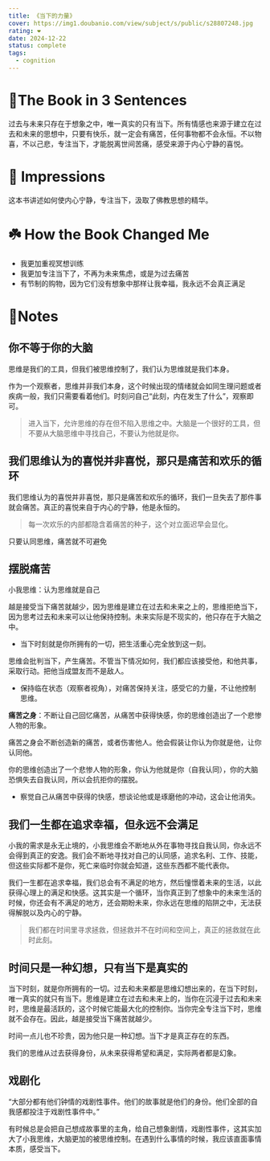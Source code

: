 ```yaml
---
title: 《当下的力量》
cover: https://img1.doubanio.com/view/subject/s/public/s28807248.jpg
rating: ❤️
date: 2024-12-22
status: complete
tags: 
  - cognition
---
```

# 🚀The Book in 3 Sentences
过去与未来只存在于想象之中，唯一真实的只有当下。所有情感也来源于建立在过去和未来的思想中，只要有快乐，就一定会有痛苦，任何事物都不会永恒。不以物喜，不以己悲，专注当下，才能脱离世间苦痛，感受来源于内心宁静的喜悦。

# 🎨 Impressions
这本书讲述如何使内心宁静，专注当下，汲取了佛教思想的精华。

# ☘️ How the Book Changed Me
- 我更加重视冥想训练
- 我更加专注当下了，不再为未来焦虑，或是为过去痛苦
- 有节制的购物，因为它们没有想象中那样让我幸福，我永远不会真正满足

# 📒Notes
## 你不等于你的大脑
思维是我们的工具，但我们被思维控制了，我们认为思维就是我们本身。

作为一个观察者，思维并非我们本身，这个时候出现的情绪就会如同生理问题或者疾病一般，我们只需要看着他们。时刻问自己“此刻，内在发生了什么”，观察即可。

> 进入当下，允许思维的存在但不陷入思维之中。大脑是一个很好的工具，但不要从大脑思维中寻找自己，不要认为他就是你。

## 我们思维认为的喜悦并非喜悦，那只是痛苦和欢乐的循环
我们思维认为的喜悦并非喜悦，那只是痛苦和欢乐的循环，我们一旦失去了那件事就会痛苦。真正的喜悦来自于内心的宁静，他是永恒的。

> 每一次欢乐的内部都隐含着痛苦的种子，这个对立面迟早会显化。  

只要认同思维，痛苦就不可避免

## 摆脱痛苦
小我思维：认为思维就是自己

越是接受当下痛苦就越少，因为思维是建立在过去和未来之上的，思维拒绝当下，因为思考过去和未来可以让他保持控制。未来实际是不现实的，他只存在于大脑之中。
- 当下时刻就是你所拥有的一切，把生活重心完全放到这一刻。

思维会批判当下，产生痛苦。不管当下情况如何，我们都应该接受他，和他共事，采取行动。把他当成盟友而不是敌人。
- 保持临在状态（观察者视角），对痛苦保持关注，感受它的力量，不让他控制思维。

**痛苦之身**：不断让自己回忆痛苦，从痛苦中获得快感，你的思维创造出了一个悲惨人物的形象。

痛苦之身会不断创造新的痛苦，或者伤害他人。他会假装让你认为你就是他，让你认同他。

你的思维创造出了一个悲惨人物的形象，你认为他就是你（自我认同），你的大脑恐惧失去自我认同，所以会抗拒你的摆脱。
- 察觉自己从痛苦中获得的快感，想谈论他或是琢磨他的冲动，这会让他消失。

## 我们一生都在追求幸福，但永远不会满足
小我的需求是永无止境的，小我思维会不断地从外在事物寻找自我认同，你永远不会得到真正的安逸。我们会不断地寻找对自己的认同感，追求名利、工作、技能，但这些实际都不是你，死亡来临时你就会知道，这些东西都不能代表你。

我们一生都在追求幸福，我们总会有不满足的地方，然后憧憬着未来的生活，以此获得心理上的满足和快感。这其实是一个循环，当你真正到了想象中的未来生活的时候，你还会有不满足的地方，还会期盼未来，你永远在思维的陷阱之中，无法获得解脱以及内心的宁静。

> 我们都在时间里寻求拯救，但拯救并不在时间和空间上，真正的拯救就在此时此刻。

## 时间只是一种幻想，只有当下是真实的
当下时刻，就是你所拥有的一切。过去和未来都是思维幻想出来的，在当下时刻，唯一真实的就只有当下。思维是建立在过去和未来上的，当你在沉浸于过去和未来时，思维是最活跃的，这个时候它能最大化的控制你。当你完全专注当下时，思维就不会存在。因此，越是接受当下痛苦就越少。

时间一点儿也不珍贵，因为他只是一种幻想。当下才是真正存在的东西。

我们的思维从过去获得身份，从未来获得希望和满足，实际两者都是幻象。

## 戏剧化
“大部分都有他们钟情的戏剧性事件。他们的故事就是他们的身份。他们全部的自我感都投注于戏剧性事件中。”

有时候总是会把自己想成故事里的主角，给自己想象剧情，戏剧性事件，这其实加大了小我思维，大脑更加的被思维控制。在遇到什么事情的时候，我应该直面事情本质，感受当下。